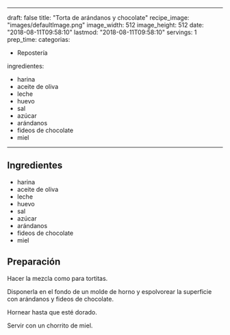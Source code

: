 
---
draft: false
title: "Torta de arándanos y chocolate"
recipe_image: "images/defaultImage.png"
image_width: 512
image_height: 512
date: "2018-08-11T09:58:10"
lastmod: "2018-08-11T09:58:10"
servings: 1
prep_time: 
categorias:
  - Repostería

ingredientes:
  - harina
  - aceite de oliva
  - leche
  - huevo
  - sal
  - azúcar
  - arándanos
  - fideos de chocolate
  - miel
---

## Ingredientes
- harina
- aceite de oliva
- leche
- huevo
- sal
- azúcar
- arándanos
- fideos de chocolate
- miel

## Preparación
Hacer la mezcla como para tortitas.

Disponerla en el fondo de un molde de horno y espolvorear la superficie con arándanos y fideos de chocolate.

Hornear hasta que esté dorado.

Servir con un chorrito de miel.


